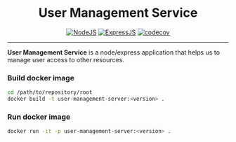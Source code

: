 <!-- markdownlint-disable-next-line -->

<h1 align="center">User Management Service</h1>

<div align="center">

[![NodeJS](https://img.shields.io/badge/NodeJS-v20.12.2-darkgreen)](https://nodejs.org/en)
[![ExpressJS](https://img.shields.io/badge/ExpressJS-v4.19.2-lightgrey)](https://expressjs.com/)
[![codecov](https://codecov.io/gh/arashmad/user-management-service/branch/solve_issue_1/graph/badge.svg?token=SH4KKTQLZ3)](https://codecov.io/gh/arashmad/user-management-service)

</div>

<hr />

**User Management Service** is a node/express application that helps us to manage user access to other resources.

### Build docker image

```bash
cd /path/to/repository/root
docker build -t user-management-server:<version> .
```

### Run docker image

```bash
docker run -it -p user-management-server:<version> .

```
